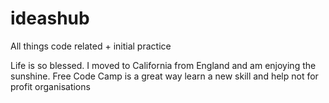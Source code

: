 # ideashub
All things code related + initial practice

Life is so blessed. I moved to California from England and am enjoying the sunshine.
Free Code Camp is a great way learn a new skill and help not for profit organisations 
